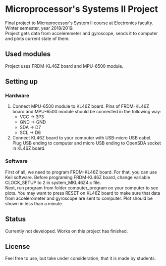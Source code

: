 # Microprocessor's Systems II Project
Final project to Microprocessor's System II course at Electronics faculty. Winter semester, year 2018/2019.    
Project gets data from acceleremeter and gyroscope, sends it to computer and plots current state of them.   

## Used modules
Project uses FRDM-KL46Z board and MPU-6500 module. 

## Setting up
### Hardware
1. Connect MPU-6500 module to KL46Z board.
Pins of FRDM-KL46Z board and MPU-6500 module should be connected in the following way:    
    * VCC -> 3P3   
    * GND -> GND   
    * SDA -> D7   
    * SCL -> D6
2. Connect KL46Z board to your computer with USB-micro USB cabel.
Plug USB ending to computer and micro USB ending to OpenSDA socket in KL46Z board.

### Software
First of all, we need to program FRDM-KL46Z board. For that, you can use Keil software. Before programing FRDM-KL46Z board, change variable CLOCK_SETUP to 2 in system_MKL46Z4.c file.     
Next, run program from folder computer_program on your computer to see plots. You may want to press RESET on KL46Z board to make sure that data from accelerometer and gyroscope are sent to computer. Plot should be shown in less than a minute.

## Status
Currently not developed. Works on this project has finished.

## License
Feel free to use, but take under consideration, that it is made by students.



